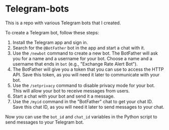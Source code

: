 # Telegram-bots
This is a repo with various Telegram bots that I created.

To create a Telegram bot, follow these steps:

1. Install the Telegram app and sign in.
2. Search for the `@BotFather` bot in the app and start a chat with it.
3. Use the `/newbot` command to create a new bot. The BotFather will ask you for a name and a username for your bot. Choose a name and a username that ends in `bot` (e.g., "Exchange Rate Alert Bot").
4. The BotFather will give you a token that you can use to access the HTTP API. Save this token, as you will need it later to communicate with your bot.
5. Use the `/setprivacy` command to disable privacy mode for your bot. This will allow your bot to receive messages from users.
6. Start a chat with your bot and send it a message.
7. Use the `/myid` command in the "BotFather" chat to get your chat ID. Save this chat ID, as you will need it later to send messages to your chat.

Now you can use the `bot_id` and `chat_id` variables in the Python script to send messages to your Telegram bot.
